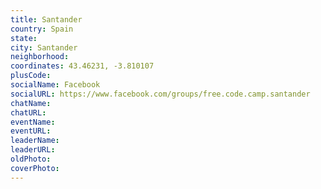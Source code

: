 ```yaml
---
title: Santander
country: Spain
state: 
city: Santander
neighborhood: 
coordinates: 43.46231, -3.810107
plusCode:
socialName: Facebook
socialURL: https://www.facebook.com/groups/free.code.camp.santander
chatName:
chatURL:
eventName:
eventURL:
leaderName:
leaderURL:
oldPhoto: 
coverPhoto:
---
```


